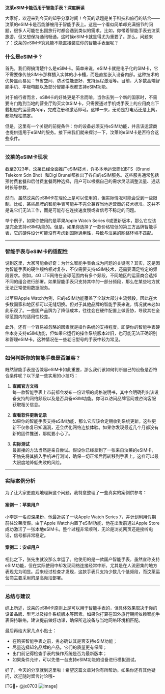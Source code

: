 **汶莱eSIM卡能否用于智能手表？深度解读**

大家好，欢迎来到今天的知乎分享时间！今天的话题是关于科技和旅行的结合——汶莱的eSIM卡是否能够被用于智能手表上。这是一个看似简单却充满细节的问题，很多人可能在出国旅行时都会遇到类似的需求。比如，你带着智能手表去汶莱旅游，但又想保持通讯畅通，这时候eSIM卡就显得尤为重要了。那么，问题来了：汶莱的eSIM卡究竟能不能直接装进你的智能手表里呢？

### 什么是eSIM卡？

首先，我们得搞清楚什么是eSIM卡。简单来说，eSIM卡就是电子化的SIM卡，它不需要像传统SIM卡那样插入实体的小卡槽，而是直接嵌入设备内部。这种技术的优势显而易见：节省空间、防水性能更好、支持远程激活等。目前，大多数高端智能手机、平板电脑以及部分智能手表都支持eSIM功能。

对于旅行者而言，eSIM卡的好处更是不言而喻。当你去到一个新的国家时，不需要专门跑到当地的营业厅购买实体SIM卡，只需要通过手机或手表上的应用商店下载相应的运营商App，完成注册和激活即可。这样一来，无论是打电话还是上网，都能轻松搞定。

但是，这里有一个关键的前提条件：你的设备必须支持eSIM功能，并且该运营商也提供适用于eSIM的服务。接下来我们就来探讨一下，汶莱的eSIM卡是否符合这些条件。

---

### 汶莱的eSIM卡现状

截至2023年，汶莱已经全面推广eSIM技术，许多本地运营商如BTS（Brunei Telekom Sdn Bhd）和Digi Brunei都推出了各自的eSIM服务。这些服务通常包括预付费套餐和后付费套餐两种选择，用户可以根据自己的需求灵活调整流量、通话时长等参数。

然而，虽然汶莱的eSIM卡在理论上是可以使用的，但实际情况可能会受到一些限制。比如，某些品牌的智能手表可能并不完全兼容当地运营商的技术标准。这并不是说它们无法工作，而是可能存在连接速度慢或者信号不稳定的问题。

举个例子，如果你使用的是苹果Apple Watch Series 6或更新版本，那么它应该是完全支持eSIM功能的。但是，如果你选择了一款价格较低的第三方品牌智能手表，它的硬件设计可能没有考虑到国际通用性，导致与汶莱的网络环境不匹配。

---

### 智能手表与eSIM卡的适配性

说到这里，大家可能会好奇：为什么智能手表会成为问题的关键呢？其实，这是因为智能手表的硬件规格相对复杂，不仅需要支持eSIM技术，还需要满足特定的频段要求。例如，4G LTE网络在全球范围内有多个频段，不同地区的运营商会选择不同的组合进行部署。如果智能手表只支持其中的一部分频段，那么在某些地方就无法正常使用数据服务。

以苹果Apple Watch为例，它的eSIM功能覆盖了全球大部分主流频段，因此在大多数国家和地区都可以无缝切换。但对于其他品牌的智能手表来说，情况就未必如此乐观了。一些国产品牌为了降低成本，往往会在硬件配置上做妥协，导致其在全球范围内的适用性较差。

此外，还有一个容易被忽略的因素就是操作系统的支持程度。即便你的智能手表硬件本身支持eSIM功能，但如果它运行的操作系统版本过旧，也可能无法正确识别和管理eSIM卡。这种情况在一些老旧型号的手表中较为常见。

---

### 如何判断你的智能手表是否兼容？

既然智能手表是否兼容eSIM卡如此重要，那么我们该如何判断自己的设备是否符合条件呢？以下是一些实用的小技巧：

1. **查阅官方文档**  
   每一款智能手表上市前都会发布一份详细的规格说明书，其中会明确列出该设备支持的网络频段以及是否具备eSIM功能。你可以访问品牌官网或咨询客服获取相关信息。

2. **查看软件更新记录**  
   如果你的智能手表支持eSIM功能，那么它应该会定期收到系统更新。这些更新不仅修复已知漏洞，还会优化网络连接体验。如果你发现最近几个月都没有新的固件推送，那就要小心了。

3. **实际测试**  
   最直接的方法当然是亲自尝试。假设你已经拿到了一张来自汶莱的eSIM卡，不妨先将其插入手机进行测试，确保一切正常后再转移到手表上。这样可以最大限度地降低失败的风险。

---

### 实际案例分析

为了让大家更直观地理解这个问题，我特意整理了一些真实的案例供参考：

#### 案例一：苹果用户
小李是一名资深果粉，他最近买了一块Apple Watch Series 7，并计划利用假期前往汶莱度假。由于Apple Watch内置了eSIM功能，他在出发前通过Apple Store成功激活了一张本地eSIM卡。整个过程非常顺利，无论是浏览网页还是接听电话，信号都非常稳定。

#### 案例二：安卓用户
相比之下，张先生就没那么幸运了。他使用的是一款国产智能手表，虽然宣称支持eSIM功能，但在实际使用中却发现网络连接经常中断，尤其是在人流密集的地方表现尤为明显。后来经过检查才发现，这款手表只支持少数几个低频段，而汶莱运营商主要采用的是高频段部署。

---

### 总结与建议

综上所述，汶莱的eSIM卡原则上是可以用于智能手表的，但具体效果取决于你的设备品牌、型号以及操作系统版本等因素。如果你打算在国外旅行期间依赖智能手表保持联络，建议提前做好功课，确保所选设备与当地网络环境相匹配。

最后再给大家几点小贴士：
- 在购买智能手表之前，务必确认其是否支持eSIM功能；
- 尽量选择知名品牌的产品，它们的质量更有保障；
- 出门前记得检查手表的操作系统是否为最新版本；
- 如果条件允许，可以先借一台支持eSIM功能的设备进行模拟测试。

好了，今天的分享就到这里啦！希望这篇文章对你有所帮助。如果你还有其他疑问，欢迎随时留言讨论哦~

[TG💪+ @jx0703 ![Image](https://github.com/user-attachments/assets/dbca1d08-cadb-493c-b0ec-ad6f7a83f270)]